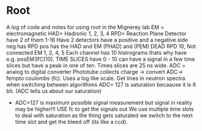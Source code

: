 # Root
A log of code and notes for using root in the Mignerey lab
EM = electromagnetic
HAD= Hadronic
  1, 2, 3, 4
 RPD= Reaction Plane Detector have 2 of them
    1-16
Have 2 detectors
have a positive and a negative side
neg has RPD
pos has the HAD and EM (PHAD) and (PEM)
DEAD RPD 10,
Not connected EM 1, 2, 4, 5
Each channel has 10 histrograms thats why have e.g. posEM3fC[10]. 
TIME SLICES have 0 - 10 can have a signal in a few time slices but have a peak in one of ten. Times slices are 25 ns wide.
ADC = analog to digital converter
Phototube collects charge -> convert ADC-> fempto coulombs (fc). Uses a log like scale. Get lines in neutron spectra when switching between algorithims
ADC= 127 is saturation becaause it is 8 bit. (ADC tells us about our saturation)
* ADC=127 is maximum possible signal measurement but signal in reality may be higher!!!
USE fc to get the signals out
We use multiple time slots to deal with saturation as the thing gets saturated we switch to the next time slot and get the bleed off (its like a ccd).

